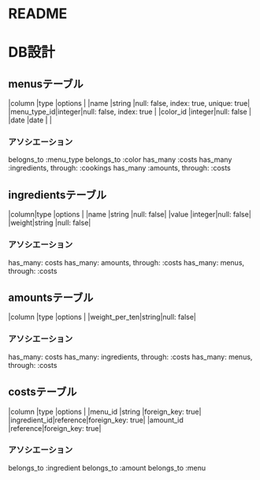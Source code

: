 # README

# DB設計

## menusテーブル
|column      |type   |options                               |
|name        |string |null: false, index: true, unique: true|
|menu_type_id|integer|null: false, index: true              |
|color_id    |integer|null: false                           |
|date        |date   |                                      |

### アソシエーション
belogns_to :menu_type
belongs_to :color
has_many :costs
has_many :ingredients, through: :cookings
has_many :amounts, through: :costs

## ingredientsテーブル
|column|type   |options    |
|name  |string |null: false|
|value |integer|null: false|
|weight|string |null: false|

### アソシエーション
has_many: costs
has_many: amounts, through: :costs
has_many: menus, through: :costs

## amountsテーブル
|column        |type  |options    |
|weight_per_ten|string|null: false|

### アソシエーション
has_many: costs
has_many: ingredients, through: :costs
has_many: menus, through: :costs

## costsテーブル
|column       |type     |options          |
|menu_id      |string   |foreign_key: true|
|ingredient_id|reference|foreign_key: true|
|amount_id    |reference|foreign_key: true|

### アソシエーション
belongs_to :ingredient
belongs_to :amount
belongs_to :menu

